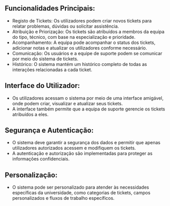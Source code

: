 <h2>Funcionalidades Principais:</h2>
<ul>
  <li>Registo de Tickets: Os utilizadores podem criar novos tickets para relatar problemas, dúvidas ou solicitar assistência.</li>
  <li>Atribuição e Priorização: Os tickets são atribuídos a membros da equipa do tipo, técnico, com base na especialização e prioridade.</li>
  <li>Acompanhamento: A equipa pode acompanhar o status dos tickets, adicionar notas e atualizar os utilizadores conforme necessário.</li>
  <li>Comunicação: Os usuários e a equipe de suporte podem se comunicar por meio do sistema de tickets.</li>
  <li>Histórico: O sistema mantém um histórico completo de todas as interações relacionadas a cada ticket.</li>
</ul>

<h2>Interface do Utilizador:</h2>
<ul>
  <li>Os utilizadores acessam o sistema por meio de uma interface amigável, onde podem criar, visualizar e atualizar seus tickets.</li>
  <li>A interface também permite que a equipa de suporte gerencie os tickets atribuídos a eles.</li>
</ul>

<h2>Segurança e Autenticação:</h2>
<ul>
  <li>O sistema deve garantir a segurança dos dados e permitir que apenas utilizadores autorizados acessem e modifiquem os tickets.</li>
  <li>A autenticação e autorização são implementadas para proteger as informações confidenciais.</li>
</ul>

<h2>Personalização:</h2>
<ul>
  <li>O sistema pode ser personalizado para atender às necessidades específicas da universidade, como categorias de tickets, campos personalizados e fluxos de trabalho específicos.</li>
</ul>



